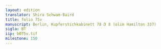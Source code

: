 ```yaml
---
layout: edition
translator: Shira Schwam-Baird
title: folio 75v
manuscript: Berlin, Kupferstichkabinett 78 D 8 (olim Hamilton 337)
sigla: BT
iip: b075v.tif
milestone: 150
---
```

